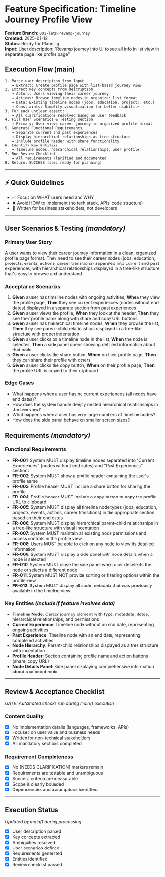 # Feature Specification: Timeline Journey Profile View

**Feature Branch**: `001-lets-revamp-journey`  
**Created**: 2025-01-12  
**Status**: Ready for Planning  
**Input**: User description: "Revamp journey into UI to see all info in list view in separate page like profile page"

## Execution Flow (main)

```
1. Parse user description from Input
   → Extract: Create profile page with list-based journey view
2. Extract key concepts from description
   → Actors: Users viewing their career journey
   → Actions: Browse timeline nodes in organized list format
   → Data: Existing timeline nodes (jobs, education, projects, etc.)
   → Constraints: Simplify visualization for better usability
3. For each unclear aspect:
   → All clarifications resolved based on user feedback
4. Fill User Scenarios & Testing section
   → Primary: User views career journey in organized profile format
5. Generate Functional Requirements
   → Separate current and past experiences
   → Display hierarchical relationships as tree structure
   → Include profile header with share functionality
6. Identify Key Entities
   → Timeline nodes, hierarchical relationships, user profile
7. Run Review Checklist
   → All requirements clarified and documented
8. Return: SUCCESS (spec ready for planning)
```

---

## ⚡ Quick Guidelines

- ✅ Focus on WHAT users need and WHY
- ❌ Avoid HOW to implement (no tech stack, APIs, code structure)
- 👥 Written for business stakeholders, not developers

---

## User Scenarios & Testing _(mandatory)_

### Primary User Story

A user wants to view their career journey information in a clean, organized profile page format. They need to see their career nodes (jobs, education, projects, events, actions, career transitions) separated into current and past experiences, with hierarchical relationships displayed in a tree-like structure that's easy to browse and understand.

### Acceptance Scenarios

1. **Given** a user has timeline nodes with ongoing activities, **When** they view the profile page, **Then** they see current experiences (nodes without end dates) displayed in a separate section from past experiences
2. **Given** a user views the profile, **When** they look at the header, **Then** they see their profile name along with share and copy URL buttons
3. **Given** a user has hierarchical timeline nodes, **When** they browse the list, **Then** they see parent-child relationships displayed in a tree-like structure with proper indentation
4. **Given** a user clicks on a timeline node in the list, **When** the node is selected, **Then** a side panel opens showing detailed information about that node
5. **Given** a user clicks the share button, **When** on their profile page, **Then** they can share their profile with others
6. **Given** a user clicks the copy button, **When** on their profile page, **Then** the profile URL is copied to their clipboard

### Edge Cases

- What happens when a user has no current experiences (all nodes have end dates)?
- How does the system handle deeply nested hierarchical relationships in the tree view?
- What happens when a user has very large numbers of timeline nodes?
- How does the side panel behave on smaller screen sizes?

## Requirements _(mandatory)_

### Functional Requirements

- **FR-001**: System MUST display timeline nodes separated into "Current Experiences" (nodes without end dates) and "Past Experiences" sections
- **FR-002**: System MUST show a profile header containing the user's profile name
- **FR-003**: Profile header MUST include a share button for sharing the profile
- **FR-004**: Profile header MUST include a copy button to copy the profile URL to clipboard
- **FR-005**: System MUST display all timeline node types (jobs, education, projects, events, actions, career transitions) in the appropriate section based on their end dates
- **FR-006**: System MUST display hierarchical parent-child relationships in a tree-like structure with visual indentation
- **FR-007**: System MUST maintain all existing node permissions and access controls in the profile view
- **FR-008**: Users MUST be able to click on any node to view its detailed information
- **FR-009**: System MUST display a side panel with node details when a node is selected
- **FR-010**: System MUST close the side panel when user deselects the node or selects a different node
- **FR-011**: System MUST NOT provide sorting or filtering options within the profile view
- **FR-012**: System MUST display all node metadata that was previously available in the timeline view

### Key Entities _(include if feature involves data)_

- **Timeline Node**: Career journey element with type, metadata, dates, hierarchical relationships, and permissions
- **Current Experience**: Timeline node without an end date, representing ongoing activities
- **Past Experience**: Timeline node with an end date, representing completed activities
- **Node Hierarchy**: Parent-child relationships displayed as a tree structure with indentation
- **Profile Header**: Section containing profile name and action buttons (share, copy URL)
- **Node Details Panel**: Side panel displaying comprehensive information about a selected node

---

## Review & Acceptance Checklist

_GATE: Automated checks run during main() execution_

### Content Quality

- [x] No implementation details (languages, frameworks, APIs)
- [x] Focused on user value and business needs
- [x] Written for non-technical stakeholders
- [x] All mandatory sections completed

### Requirement Completeness

- [x] No [NEEDS CLARIFICATION] markers remain
- [x] Requirements are testable and unambiguous
- [x] Success criteria are measurable
- [x] Scope is clearly bounded
- [x] Dependencies and assumptions identified

---

## Execution Status

_Updated by main() during processing_

- [x] User description parsed
- [x] Key concepts extracted
- [x] Ambiguities resolved
- [x] User scenarios defined
- [x] Requirements generated
- [x] Entities identified
- [x] Review checklist passed

---
